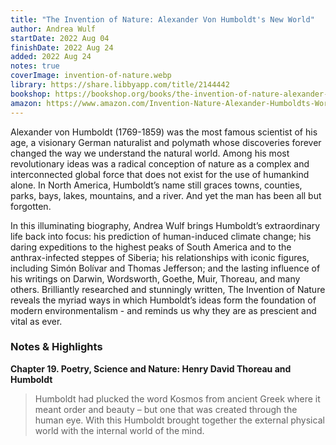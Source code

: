 ```yaml
---
title: "The Invention of Nature: Alexander Von Humboldt's New World"
author: Andrea Wulf
startDate: 2022 Aug 04
finishDate: 2022 Aug 24
added: 2022 Aug 24
notes: true
coverImage: invention-of-nature.webp
library: https://share.libbyapp.com/title/2144442
bookshop: https://bookshop.org/books/the-invention-of-nature-alexander-von-humboldt-s-new-world-9780385350662/9780345806291
amazon: https://www.amazon.com/Invention-Nature-Alexander-Humboldts-World/dp/0345806298/
---
```


Alexander von Humboldt (1769-1859) was the most famous scientist of his age, a visionary German naturalist and polymath whose discoveries forever changed the way we understand the natural world. Among his most revolutionary ideas was a radical conception of nature as a complex and interconnected global force that does not exist for the use of humankind alone. In North America, Humboldt’s name still graces towns, counties, parks, bays, lakes, mountains, and a river. And yet the man has been all but forgotten.

In this illuminating biography, Andrea Wulf brings Humboldt’s extraordinary life back into focus: his prediction of human-induced climate change; his daring expeditions to the highest peaks of South America and to the anthrax-infected steppes of Siberia; his relationships with iconic figures, including Simón Bolívar and Thomas Jefferson; and the lasting influence of his writings on Darwin, Wordsworth, Goethe, Muir, Thoreau, and many others. Brilliantly researched and stunningly written, The Invention of Nature reveals the myriad ways in which Humboldt’s ideas form the foundation of modern environmentalism - and reminds us why they are as prescient and vital as ever.

### Notes & Highlights
**Chapter 19. Poetry, Science and Nature: Henry David Thoreau and Humboldt**
> Humboldt had plucked the word Kosmos from ancient Greek where it meant order and beauty – but one that was created through the human eye. With this Humboldt brought together the external physical world with the internal world of the mind.
